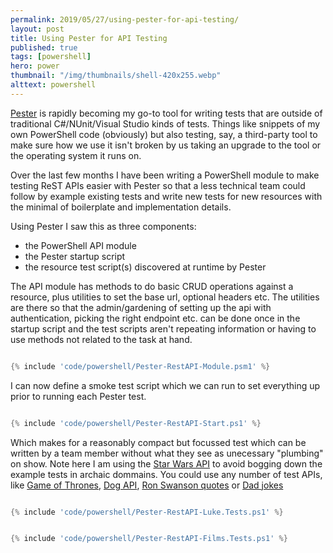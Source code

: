 ```yaml
---
permalink: 2019/05/27/using-pester-for-api-testing/
layout: post
title: Using Pester for API Testing
published: true
tags: [powershell]
hero: power
thumbnail: "/img/thumbnails/shell-420x255.webp"
alttext: powershell
---
```


<a href="https://github.com/pester/Pester">Pester</a> is rapidly becoming my go-to tool for writing tests that
are outside of traditional C#/NUnit/Visual Studio kinds of tests. Things like snippets of my own PowerShell code
(obviously) but also testing, say, a third-party tool to make sure how we use it isn't broken by us taking an
upgrade to the tool or the operating system it runs on.

Over the last few months I have been writing a PowerShell module to make testing ReST APIs easier with Pester
so that a less technical team could follow by example existing tests and write new tests for new resources
with the minimal of boilerplate and implementation details.

Using Pester I saw this as three components:

- the PowerShell API module
- the Pester startup script
- the resource test script(s) discovered at runtime by Pester

The API module has methods to do basic CRUD operations against a resource, plus utilities to set the base
url, optional headers etc. The utilities are there so that the admin/gardening of setting up the api with
authentication, picking the right endpoint etc. can be done once in the startup script and the test scripts
aren't repeating information or having to use methods not related to the task at hand.

```powershell

{% include 'code/powershell/Pester-RestAPI-Module.psm1' %}

```

I can now define a smoke test script which we can run to set everything up prior to running each Pester test.

```powershell

{% include 'code/powershell/Pester-RestAPI-Start.ps1' %}

```

Which makes for a reasonably compact but focussed test which can be written by a team member without what they
see as unecessary "plumbing" on show. Note here I am using the <a href="https://swapi.co/">Star Wars API</a> to
avoid bogging down the example tests in archaic dommains. You could use any number of test APIs, like
<a href="https://anapioficeandfire.com/">Game of Thrones</a>, <a href="https://dog.ceo/dog-api/">Dog API</a>,
<a href="http://ron-swanson-quotes.herokuapp.com/v2/quotes">Ron Swanson quotes</a> or
<a href="https://icanhazdadjoke.com/api">Dad jokes</a>

```powershell

{% include 'code/powershell/Pester-RestAPI-Luke.Tests.ps1' %}

```

```powershell

{% include 'code/powershell/Pester-RestAPI-Films.Tests.ps1' %}

```
